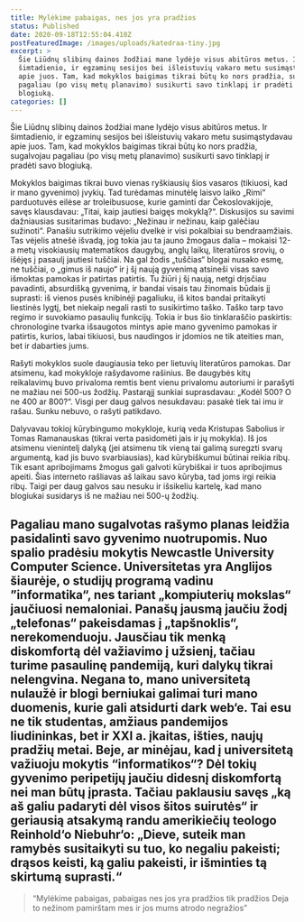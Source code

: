 ```yaml
---
title: Mylėkime pabaigas, nes jos yra pradžios
status: Published
date: 2020-09-18T12:55:04.410Z
postFeaturedImage: /images/uploads/katedraa-tiny.jpg
excerpt: >
  Šie Liūdnų slibinų dainos žodžiai mane lydėjo visus abitūros metus. Ir
  šimtadienio, ir egzaminų sesijos bei išleistuvių vakaro metu susimąstydavau
  apie juos. Tam, kad mokyklos baigimas tikrai būtų ko nors pradžia, sugalvojau
  pagaliau (po visų metų planavimo) susikurti savo tinklapį ir pradėti savo
  blogiuką.
categories: []
---
```

Šie Liūdnų slibinų dainos žodžiai mane lydėjo visus abitūros metus. Ir šimtadienio, ir egzaminų sesijos bei išleistuvių vakaro metu susimąstydavau apie juos. Tam, kad mokyklos baigimas tikrai būtų ko nors pradžia, sugalvojau pagaliau (po visų metų planavimo) susikurti savo tinklapį ir pradėti savo blogiuką.

Mokyklos baigimas tikrai buvo vienas ryškiausių šios vasaros (tikiuosi, kad ir mano gyvenimo) įvykių. Tad turėdamas minutėlę laisvo laiko „Rimi“ parduotuvės eilėse ar troleibusuose, kurie gaminti dar Čekoslovakijoje, savęs klausdavau: „Titai, kaip jautiesi baigęs mokyklą?“. Diskusijos su savimi dažniausias susitarimas budavo: „Nežinau ir nežinau, kaip galėčiau sužinoti“. Panašiu sutrikimo vėjeliu dvelkė ir visi pokalbiai su bendraamžiais. Tas vėjelis atnešė išvadą, jog tokia jau ta jauno žmogaus dalia – mokaisi 12-a metų visokiausių matematikos daugybų, anglų laikų, literatūros srovių, o išėjęs į pasaulį jautiesi tuščiai. Na gal žodis „tuščias“ blogai nusako esmę, ne tuščiai, o „gimus iš naujo“ ir į šį naują gyvenimą atsineši visas savo išmoktas pamokas ir patirtas patirtis. Tu žiūri į šį naują, netgi drįsčiau pavadinti, absurdišką gyvenimą, ir bandai visais tau žinomais būdais jį suprasti: iš vienos pusės knibinėji pagaliuku, iš kitos bandai pritaikyti liestinės lygtį, bet niekaip negali rasti to susikirtimo taško. Taško tarp tavo regimo ir suvokiamo pasaulių funkcijų. Tokia ir bus šio tinklaraščio paskirtis: chronologine tvarka išsaugotos mintys apie mano gyvenimo pamokas ir patirtis, kurios, labai tikiuosi, bus naudingos ir įdomios ne tik ateities man, bet ir dabarties jums.

Rašyti mokyklos suole daugiausia teko per lietuvių literatūros pamokas. Dar atsimenu, kad mokykloje rašydavome rašinius. Be daugybės kitų reikalavimų buvo privaloma remtis bent vienu privalomu autoriumi ir parašyti ne mažiau nei 500-us žodžių. Pastarąjį sunkiai suprasdavau: „Kodėl 500? O ne 400 ar 800?“. Visgi per daug galvos nesukdavau: pasakė tiek tai imu ir rašau. Sunku nebuvo, o rašyti patikdavo.

Dalyvavau tokioj kūrybingumo mokykloje, kurią veda Kristupas Sabolius ir Tomas Ramanauskas (tikrai verta pasidomėti jais ir jų mokykla). Iš jos atsimenu vienintelį dalyką (jei atsimenu tik vieną tai galimą suregzti svarų argumentą, kad jis buvo svarbiausias), kad kūrybiškumui būtinai reikia ribų. Tik esant apribojimams žmogus gali galvoti kūrybiškai ir tuos apribojimus apeiti. Šias interneto rašliavas aš laikau savo kūryba, tad joms irgi reikia ribų. Taigi per daug galvos sau nesuku ir išsikeliu kartelę, kad mano blogiukai susidarys iš ne mažiau nei 500-ų žodžių.

Pagaliau mano sugalvotas rašymo planas leidžia pasidalinti savo gyvenimo nuotrupomis. Nuo spalio pradėsiu mokytis Newcastle University Computer Science. Universitetas yra Anglijos šiaurėje, o studijų programą vadinu ”informatika“, nes tariant „kompiuterių mokslas“ jaučiuosi nemaloniai. Panašų jausmą jaučiu žodį „telefonas“ pakeisdamas į „tapšnoklis“, nerekomenduoju. Jausčiau tik menką diskomfortą dėl važiavimo į užsienį, tačiau turime pasaulinę pandemiją, kuri dalykų tikrai nelengvina. Negana to, mano universitetą nulaužė ir blogi berniukai galimai turi mano duomenis, kurie gali atsidurti dark web‘e. Tai esu ne tik studentas, amžiaus pandemijos liudininkas, bet ir XXI a. įkaitas, išties, naujų pradžių metai. Beje, ar minėjau, kad į universitetą važiuoju mokytis “informatikos“? Dėl tokių gyvenimo peripetijų jaučiu didesnį diskomfortą nei man būtų įprasta. Tačiau paklausiu savęs „ką aš galiu padaryti dėl visos šitos suirutės“ ir geriausią atsakymą randu amerikiečių teologo Reinhold‘o Niebuhr‘o: „Dieve, suteik man ramybės susitaikyti su tuo, ko negaliu pakeisti; drąsos keisti, ką galiu pakeisti, ir išminties tą skirtumą suprasti.“
---
>“Mylėkime pabaigas, pabaigas nes jos yra pradžios tik pradžios
>Deja to nežinom pamirštam mes ir jos mums atrodo negražios”